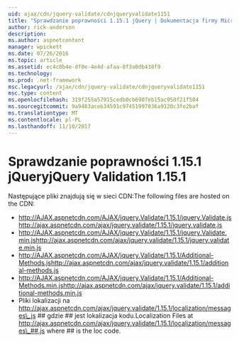 ```yaml
---
uid: ajax/cdn/jquery-validate/cdnjqueryvalidate1151
title: "Sprawdzanie poprawności 1.15.1 jQuery | Dokumentacja firmy Microsoft"
author: rick-anderson
description: 
ms.author: aspnetcontent
manager: wpickett
ms.date: 07/26/2016
ms.topic: article
ms.assetid: ec4c0b4e-df0e-4e4d-afaa-8f3a0db438f9
ms.technology: 
ms.prod: .net-framework
msc.legacyurl: /ajax/cdn/jquery-validate/cdnjqueryvalidate1151
msc.type: content
ms.openlocfilehash: 319f255a57915cedb0cb6907eb15ac950f21f504
ms.sourcegitcommit: 9a9483aceb34591c97451997036a9120c3fe2baf
ms.translationtype: MT
ms.contentlocale: pl-PL
ms.lasthandoff: 11/10/2017
---
```

<a name="jquery-validation-1151"></a><span data-ttu-id="dc56f-102">Sprawdzanie poprawności 1.15.1 jQuery</span><span class="sxs-lookup"><span data-stu-id="dc56f-102">jQuery Validation 1.15.1</span></span>
====================
<span data-ttu-id="dc56f-103">Następujące pliki znajdują się w sieci CDN:</span><span class="sxs-lookup"><span data-stu-id="dc56f-103">The following files are hosted on the CDN:</span></span>

- <span data-ttu-id="dc56f-104">http://AJAX.aspnetcdn.com/AJAX/jquery.Validate/1.15.1/jquery.Validate.js</span><span class="sxs-lookup"><span data-stu-id="dc56f-104">http://ajax.aspnetcdn.com/ajax/jquery.validate/1.15.1/jquery.validate.js</span></span>
- <span data-ttu-id="dc56f-105">http://AJAX.aspnetcdn.com/AJAX/jquery.Validate/1.15.1/jquery.Validate.min.js</span><span class="sxs-lookup"><span data-stu-id="dc56f-105">http://ajax.aspnetcdn.com/ajax/jquery.validate/1.15.1/jquery.validate.min.js</span></span>
- <span data-ttu-id="dc56f-106">http://AJAX.aspnetcdn.com/AJAX/jquery.Validate/1.15.1/Additional-Methods.js</span><span class="sxs-lookup"><span data-stu-id="dc56f-106">http://ajax.aspnetcdn.com/ajax/jquery.validate/1.15.1/additional-methods.js</span></span>
- <span data-ttu-id="dc56f-107">http://AJAX.aspnetcdn.com/AJAX/jquery.Validate/1.15.1/Additional-Methods.min.js</span><span class="sxs-lookup"><span data-stu-id="dc56f-107">http://ajax.aspnetcdn.com/ajax/jquery.validate/1.15.1/additional-methods.min.js</span></span>
- <span data-ttu-id="dc56f-108">Pliki lokalizacji na http://ajax.aspnetcdn.com/ajax/jquery.validate/1.15.1/localization/messages\_js ## gdzie ## jest lokalizacja kodu.</span><span class="sxs-lookup"><span data-stu-id="dc56f-108">Localization Files at http://ajax.aspnetcdn.com/ajax/jquery.validate/1.15.1/localization/messages\_##.js where ## is the loc code.</span></span>
